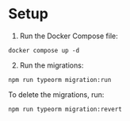 # Setup

1. Run the Docker Compose file:
```
docker compose up -d
```
2. Run the migrations: 
```
npm run typeorm migration:run
```
To delete the migrations, run:
```
npm run typeorm migration:revert
```